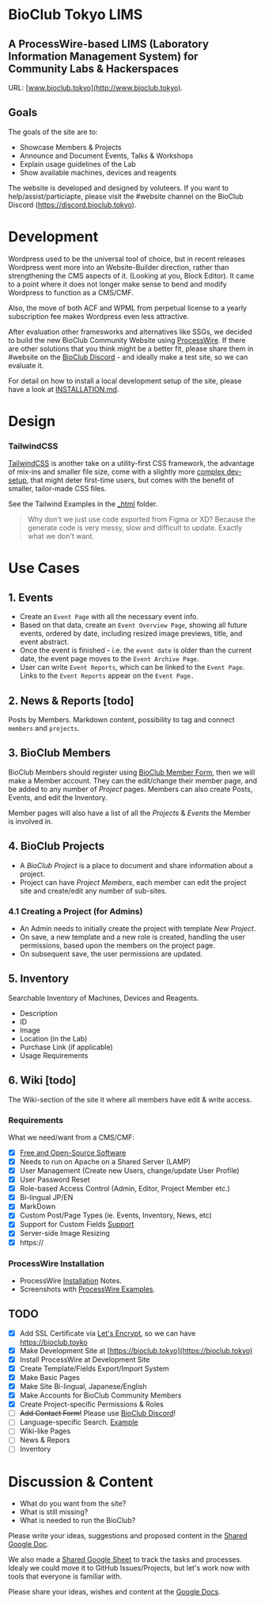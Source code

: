 # BioClub Tokyo LIMS

## A ProcessWire-based LIMS (Laboratory Information Management System) for Community Labs & Hackerspaces

URL: [www.bioclub.tokyo](http://www.bioclub.tokyo).

## Goals

The goals of the site are to:

- Showcase Members & Projects
- Announce and Document Events, Talks & Workshops
- Explain usage guidelines of the Lab
- Show available machines, devices and reagents

The website is developed and designed by voluteers. If you want to help/assist/particiapte, please visit the #website channel on the BioClub Discord (https://discord.bioclub.tokyo).

# Development

Wordpress used to be the universal tool of choice, but in recent releases Wordpress went more into an Website-Builder direction, rather than strengthening the CMS aspects of it. (Looking at you, Block Editor). It came to a point where it does not longer make sense to bend and modify Wordpress to function as a CMS/CMF.

Also, the move of both ACF and WPML from perpetual license to a yearly subscription fee makes Wordpress even less attractive.

After evaluation other framesworks and alternatives like SSGs, we decided to build the new BioClub Community Website using [ProcessWire](https://www.processwire.com). If there are other solutions that you think might be a better fit, please share them in #website on the [BioClub Discord](https://discord.bioclub.tokyo) - and ideally make a test site, so we can evaluate it.

For detail on how to install a local development setup of the site, please have a look at [INSTALLATION.md](INSTALLATION.md).

# Design

### TailwindCSS

[TailwindCSS](https://tailwindcss.com) is another take on a utility-first CSS framework, the advantage of mix-ins and smaller file size, come with a slightly more [complex dev-setup](https://tailwindcss.com/docs/installation), that might deter first-time users, but comes with the benefit of smaller, tailor-made CSS files.

See the Tailwind Examples in the [\_html](https://github.com/BioClub/labU/_html) folder.

> Why don't we just use code exported from Figma or XD?
Because the generate code is very messy, slow and difficult to update. Exactly what we don't want.


# Use Cases

## 1. Events

- Create an `Event Page` with all the necessary event info.
- Based on that data, create an `Event Overview Page`, showing all future events, ordered by date, including resized image previews, title, and event abstract.
- Once the event is finished - i.e. the `event date` is older than the current date, the event page moves to the `Event Archive Page`.
- User can write `Event Reports`, which can be linked to the `Event Page`. Links to the `Event Reports` appear on the `Event Page.`

## 2. News & Reports [todo]

Posts by Members. Markdown content, possibility to tag and connect `members` and `projects`.

## 3. BioClub Members

BioClub Members should register using [BioClub Member Form](https://forms.gle/RdKtDLsee2776jTW7), then we will make a Member account. They can the edit/change their member page, and be added to any number of _Project_ pages. Members can also create Posts, Events, and edit the Inventory.

Member pages will also have a list of all the _Projects_ & _Events_ the Member is involved in.

## 4. BioClub Projects

- A _BioClub Project_ is a place to document and share information about a project.
- Project can have _Project Members_, each member can edit the project site and create/edit any number of sub-sites.

### 4.1 Creating a Project (for Admins)

- An Admin needs to initially create the project with template _New Project_.
- On save, a new template and a new role is created, handling the user permissions, based upon the members on the project page.
- On subsequent save, the user permissions are updated.

## 5. Inventory

Searchable Inventory of Machines, Devices and Reagents.

- Description
- ID
- Image
- Location (in the Lab)
- Purchase Link (if applicable)
- Usage Requirements

## 6. Wiki [todo]

The Wiki-section of the site it where all members have edit & write access. 

### Requirements

What we need/want from a CMS/CMF:

- [x] [Free and Open-Source Software](https://github.com/processwire/processwire/blob/master/LICENSE.TXT)
- [x] Needs to run on Apache on a Shared Server (LAMP)
- [x] User Management (Create new Users, change/update User Profile)
- [x] User Password Reset
- [x] Role-based Access Control (Admin, Editor, Project Member etc.)
- [x] Bi-lingual JP/EN
- [x] MarkDown
- [x] Custom Post/Page Types (ie. Events, Inventory, News, etc)
- [x] Support for Custom Fields [Support](_structure/ProcessWire.md)
- [x] Server-side Image Resizing
- [x] https://

### ProcessWire Installation

- ProcessWire [Installation](INSTALLATION.md) Notes.
- Screenshots with [ProcessWire Examples](_structure/ProcessWire.md).

## TODO

- [x] Add SSL Certificate via [Let's Encrypt](https://letsencrypt.org), so we can have https://bioclub.toyko
- [x] Make Development Site at [https://bioclub.tokyo](https://bioclub.tokyo)
- [x] Install ProcessWire at Development Site
- [x] Create Template/Fields Export/Import System
- [x] Make Basic Pages
- [x] Make Site Bi-lingual, Japanese/English
- [x] Make Accounts for BioClub Community Members
- [x] Create Project-specific Permissions & Roles
- [ ] ~~Add Contact Form!~~ Please use [BioClub Discord](https://discord.bioclub.tokyo)!
- [ ] Language-specific Search. [Example](https://github.com/ryancramerdesign/ProcessWire/blob/master/site-default/templates/search.php)
- [ ] Wiki-like Pages
- [ ] News & Repors
- [ ] Inventory

# Discussion & Content

- What do you want from the site?
- What is still missing?
- What is needed to run the BioClub?

Please write your ideas, suggestions and proposed content in the
[Shared Google Doc](https://docs.google.com/document/d/1o2WTNjTxkZYKmCmdziS-a4XgKwddnrclsKorgtMeCUo/edit?usp=sharing).

We also made a [Shared Google Sheet](https://docs.google.com/spreadsheets/d/1IQ1l39ResywoN4pn5pU7LXOjepU_J1jULcCjwXe4JaE/edit#gid=0) to track the tasks and processes. Idealy we could move it to GitHub Issues/Projects, but let's work now with tools that everyone is familiar with.

Please share your ideas, wishes and content at the [Google Docs](https://docs.google.com/document/d/1o2WTNjTxkZYKmCmdziS-a4XgKwddnrclsKorgtMeCUo/edit?usp=sharing).
